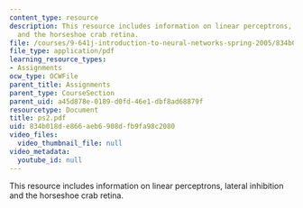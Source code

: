```yaml
---
content_type: resource
description: This resource includes information on linear perceptrons, lateral inhibition
  and the horseshoe crab retina.
file: /courses/9-641j-introduction-to-neural-networks-spring-2005/834b018de866aeb6908dfb9fa98c2080_ps2.pdf
file_type: application/pdf
learning_resource_types:
- Assignments
ocw_type: OCWFile
parent_title: Assignments
parent_type: CourseSection
parent_uid: a45d878e-0189-d0fd-46e1-dbf8ad68879f
resourcetype: Document
title: ps2.pdf
uid: 834b018d-e866-aeb6-908d-fb9fa98c2080
video_files:
  video_thumbnail_file: null
video_metadata:
  youtube_id: null
---
```

This resource includes information on linear perceptrons, lateral inhibition and the horseshoe crab retina.


